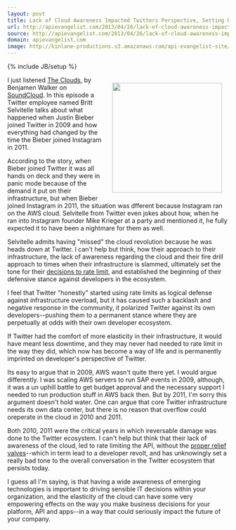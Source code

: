 ```yaml
---
layout: post
title: Lack of Cloud Awareness Impacted Twitters Perspective, Setting Bad Tone for How It Deals With Ecosystem
url: http://apievangelist.com/2013/04/26/lack-of-cloud-awareness-impacted-twitters-perspective-setting-bad-tone-for-ecosystem/
source: http://apievangelist.com/2013/04/26/lack-of-cloud-awareness-impacted-twitters-perspective-setting-bad-tone-for-ecosystem/
domain: apievangelist.com
image: http://kinlane-productions.s3.amazonaws.com/api-evangelist-site/blog/black-cloud.jpg
---
```

{% include JB/setup %}<p><p><img style="padding: 15px;" src="https://s3.amazonaws.com/kinlane-productions/black-cloud.jpg" alt="" width="250" align="right" /></p>
<p>I just listened <a title="The Clouds" href="https://soundcloud.com/bwalker/cloud1">The Clouds</a>, by Benjamen Walker on <a title="SoundCloud" href="http://soundcloud.com">SoundCloud</a>. In this episode a Twitter employee named Britt Selvitelle talks about what happened when Justin Bieber joined Twitter in 2009 and how everything had changed by the time the Bieber joined Instagram in 2011.</p>
<p>According to the story, when Bieber joined Twitter it was all hands on deck and they were in panic mode because of the demand it put on their infrastructure, but when Bieber joined Instagram in 2011, the situation was dfferent because Instagram ran on the AWS cloud.  Selvitelle from Twitter even jokes about how, when he ran into Instagram founder Mike Krieger at a party and mentioned it, he fully expected it to have been a nightmare for them as well.</p>
<p>Selvitelle admits having "missed" the cloud revolution because he was heads down at Twitter.  I can't help but think, how their approach to their infrastructure, the lack of awareness regarding the cloud and their fire drill approach to times when their infrastructure is slammed, ultimately set the tone for their <a href="http://apivoice.com/2012/06/29/twitter-continues-to-restrict-access-to-our-tweets/">decisions to rate limit</a>, and established the beginning of their defensive stance against developers in the ecosystem.</p>
<p>I feel that Twitter "honestly" started using rate limits as logical defense against infrastructure overload, but it has caused such a backlash and negative response in the community, it polarized Twitter against its own developers--pushing them to a permanent stance where they are perpetually at odds with their own developer ecosystem.</p>
<p>If Twitter had the comfort of more elasticity in their infrastructure, it would have meant less downtime, and they may never had needed to rate limit in the way they did, which now has become a way of life and is permanently imprinted on developer's perspective of Twitter.</p>
<p>Its easy to argue that in 2009, AWS wasn't quite there yet. I would argue differently. I was scaling AWS servers to run SAP events in 2009, although, it was a un uphill battle to get budget approval and the necessary support I needed to run production stuff in AWS back then.  But by 2011, I'm sorry this argument doesn't hold water.  One can argue that core Twitter infrastructure needs its own data center, but there is no reason that overflow could oreperate in the cloud in 2010 and 2011.</p>
<p>Both 2010, 2011 were the critical years in which ireversable damage was done to the Twitter ecosystem. I can't help but think that their lack of awareness of the cloud, led to rate limiting the API, without the <a href="http://apievangelist.com/2012/05/31/provide-release-valves-for-api-rate-limits/">proper relief valves</a>--which in term lead to a developer revolt, and has unknowingly set a really bad tone to the overall conversation in the Twitter ecosystem that persists today.</p>
<p>I guess all I'm saying, is that having a wide awareness of emerging technologies is important to driving sensible IT decisions within your organization, and the elasticity of the cloud can have some very empowering effects on the way you make business decisions for your platform, API and apps--in a way that could seriously impact the future of your company.</p></p>
